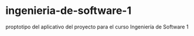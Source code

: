 # ingenieria-de-software-1
proptotipo del aplicativo del proyecto para el curso Ingeniería de Software 1
